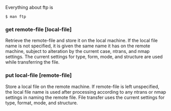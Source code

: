 Everything about ftp is
```
$ man ftp
```

### get remote-file [local-file]
Retrieve the remote-file and store it on the local machine. If the local file name is not specified, it is given the same name it has on the remote machine, subject to alteration by the current case, ntrans, and nmap settings.  The current settings for type, form, mode, and structure are used while transferring the file.
                 
### put local-file [remote-file]
Store a local file on the remote machine. If remote-file is left unspecified, the local file name is used after processing according to any ntrans or nmap settings in naming the remote file.  File transfer uses the current settings for type, format, mode, and structure.

